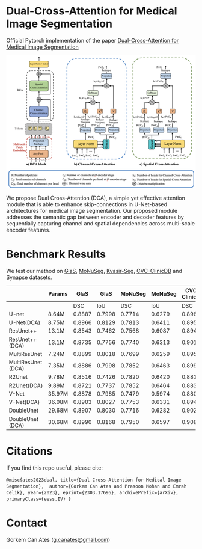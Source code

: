 # Dual-Cross-Attention for Medical Image Segmentation

Official Pytorch implementation of the paper [Dual-Cross-Attention for Medical Image Segmentation](https://arxiv.org/abs/2303.17696)


![dca](docs/dca.png)

We propose Dual Cross-Attention (DCA), a simple yet effective attention module that is able to enhance skip-connections in U-Net-based architectures for medical image segmentation. Our proposed module addresses the semantic gap between encoder and decoder features by sequentially capturing channel and spatial dependencies across multi-scale encoder features.

# Benchmark Results

We test our method on [GlaS](https://warwick.ac.uk/fac/cross_fac/tia/data/glascontest), [MoNuSeg](https://monuseg.grand-challenge.org/Data/), [Kvasir-Seg](https://datasets.simula.no/kvasir-seg/), [CVC-ClinicDB](https://www.kaggle.com/datasets/balraj98/cvcclinicdb) and [Synapse](https://www.synapse.org/#!Synapse:syn3193805/wiki/217789) datasets.

|                    | Params | GlaS   | GlaS   | MoNuSeg | MoNuSeg| CVC-ClinicDB |CVC-ClinicDB| Kvasir-Seg | Kvasir-Seg | Synapse |Synapse |
|--------------------|--------|--------|--------|---------|--------|--------------|------------|------------|------------|---------|--------|
|                    |        | DSC    | IoU    | DSC     | IoU    | DSC          | IoU        | DSC        | IoU        | DSC     | IoU    |
| U-net              | 8.64M  | 0.8887 | 0.7998 | 0.7714  | 0.6279 | 0.8963       | 0.8143     | 0.8299     | 0.7101     | 0.7855  | 0.6737 |
| U-Net(DCA)         | 8.75M  | 0.8966 | 0.8129 | 0.7813  | 0.6411 | 0.8953       | 0.8128     | 0.8403     | 0.7253     | 0.7898  | 0.6797 |
| ResUnet++          | 13.1M  | 0.8543 | 0.7462 | 0.7568  | 0.6087 | 0.8946       | 0.8114     | 0.8226     | 0.6993     | 0.7591  | 0.6461 |
| ResUnet++(DCA)     | 13.1M  | 0.8735 | 0.7756 | 0.7740  | 0.6313 | 0.9019       | 0.8232     | 0.8207     | 0.6974     | 0.7735  | 0.6643 |
| MultiResUnet       | 7.24M  | 0.8899 | 0.8018 | 0.7699  | 0.6259 | 0.8952       | 0.8135     | 0.8134     | 0.6866     | 0.7812  | 0.6730 |
| MultiResUnet (DCA) | 7.35M  | 0.8886 | 0.7998 | 0.7852  | 0.6463 | 0.8995       | 0.8191     | 0.8232     | 0.7000     | 0.7950  | 0.6865 |
| R2Unet             | 9.78M  | 0.8516 | 0.7426 | 0.7820  | 0.6420 | 0.8812       | 0.7888     | 0.8107     | 0.6828     | 0.7586  | 0.6394 |
| R2Unet(DCA)        | 9.89M  | 0.8721 | 0.7737 | 0.7852  | 0.6464 | 0.8839       | 0.7928     | 0.8219     | 0.6989     | 0.7590  | 0.6485 |
| V-Net              | 35.97M | 0.8878 | 0.7985 | 0.7479  | 0.5974 | 0.8809       | 0.7902     | 0.8079     | 0.6807     | 0.7927  | 0.6858 |
| V-Net(DCA)         | 36.08M | 0.8903 | 0.8027 | 0.7753  | 0.6331 | 0.8946       | 0.8107     | 0.8192     | 0.6953     | 0.7958  | 0.6900 |
| DoubleUnet         | 29.68M | 0.8907 | 0.8030 | 0.7716  | 0.6282 | 0.9020       | 0.8235     | 0.8440     | 0.7308     | 0.7976  | 0.6931 |
| DoubleUnet (DCA)   | 30.68M | 0.8990 | 0.8168 | 0.7950  | 0.6597 | 0.9086       | 0.8347     | 0.8516     | 0.7434     | 0.8022  | 0.6980 |

# Citations
If you find this repo useful, please cite:

`@misc{ates2023dual,
      title={Dual Cross-Attention for Medical Image Segmentation}, 
      author={Gorkem Can Ates and Prasoon Mohan and Emrah Celik},
      year={2023},
      eprint={2303.17696},
      archivePrefix={arXiv},
      primaryClass={eess.IV}
}`


# Contact
Gorkem Can Ates (g.canates@gmail.com)


